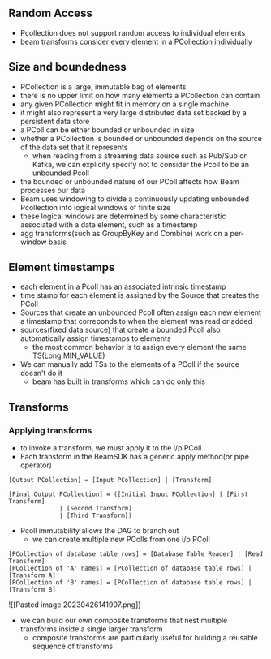 ## Random Access
- Pcollection does not support random access to individual elements
- beam transforms consider every element in a PCollection individually

## Size and boundedness
- PCollection is a large, immutable bag of elements
- there is no upper limit on how many elements a PCollection can contain
- any given PCollection might fit in memory on a single machine
- it might also represent a very large distributed data set backed by a persistent data store
- a PColl can be either bounded or unbounded in size
- whether a PCollection is bounded or unbounded depends on the source of the data set that it represents
	- when reading from a streaming data source such as Pub/Sub or Kafka, we can explicity specify not to consider the Pcoll to be an unbounded Pcoll
- the bounded or unbounded nature of our PColl affects how Beam processes our data
- Beam uses windowing to divide a continuously updating unbounded Pcollection into logical windows of finite size
- these logical windows are determined by some characteristic associated with a data element, such as a timestamp
- agg transforms(such as GroupByKey and Combine) work on a per-window basis

## Element timestamps
- each element in a Pcoll has an associated intrinsic timestamp
- time stamp for each element is assigned by the Source that creates the PColl
- Sources that create an unbounded Pcoll often assign each new element a timestamp that correponds to when the element was read or added
- sources(fixed data source) that create a bounded Pcoll also automatically assign timestamps to elements
	- the most common behavior is to assign every element the same TS(Long.MIN_VALUE)
- We can manually add TSs to the elements of a PColl if the source doesn't do it
	- beam has built in transforms which can do only this

## Transforms
### Applying transforms
- to invoke a transform, we must apply it to the i/p PColl
- Each transform in the BeamSDK has a generic apply method(or pipe operator)
```
[Output PCollection] = [Input PCollection] | [Transform]

[Final Output PCollection] = ([Initial Input PCollection] | [First Transform]
              | [Second Transform]
              | [Third Transform])
```
- Pcoll immutability allows the DAG to branch out
	- we can create multiple new PColls from one i/p PColl

```
[PCollection of database table rows] = [Database Table Reader] | [Read Transform]
[PCollection of 'A' names] = [PCollection of database table rows] | [Transform A]
[PCollection of 'B' names] = [PCollection of database table rows] | [Transform B]
```
![[Pasted image 20230426141907.png]]
- we can build our own composite transforms that nest multiple transforms inside a single larger transform
	- composite transforms are particularly useful for building a reusable sequence of transforms